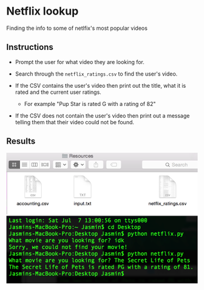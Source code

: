 # Netflix lookup

Finding the info to some of netlfix's most popular videos

## Instructions

* Prompt the user for what video they are looking for.

* Search through the `netflix_ratings.csv` to find the user's video.

* If the CSV contains the user's video then print out the title, what it is rated and the current user ratings.

  * For example "Pup Star is rated G with a rating of 82"

* If the CSV does not contain the user's video then print out a message telling them that their video could not be found.

## Results
![Alt text](Images/directories.png)
![Alt text](Images/terminaloutput.png)

